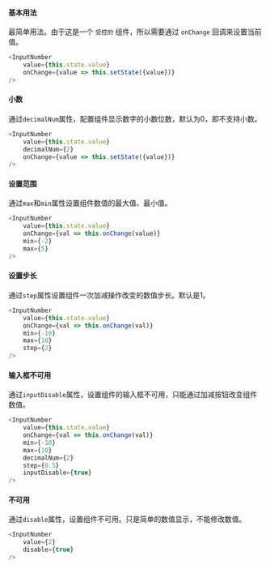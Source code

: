#### 基本用法
最简单用法。由于这是一个 `受控的` 组件，所以需要通过 `onChange` 回调来设置当前值。

```javascript
<InputNumber
    value={this.state.value}
    onChange={value => this.setState({value})}
/>
```

#### 小数
通过`decimalNum`属性，配置组件显示数字的小数位数，默认为0，即不支持小数。

```javascript
<InputNumber
    value={this.state.value}
    decimalNum={2}
    onChange={value => this.setState({value})}
/>
```

#### 设置范围

通过`max`和`min`属性设置组件数值的最大值、最小值。

```javascript
<InputNumber
    value={this.state.value}
    onChange={val => this.onChange(value)}
    min={-2}
    max={5}
/>
```

#### 设置步长

通过`step`属性设置组件一次加减操作改变的数值步长。默认是1。

```javascript
<InputNumber
    value={this.state.value}
    onChange={val => this.onChange(val)}
    min={-10}
    max={10}
    step={2}
/>
```

#### 输入框不可用

通过`inputDisable`属性，设置组件的输入框不可用，只能通过加减按钮改变组件数值。

```javascript
<InputNumber
    value={this.state.value}
    onChange={val => this.onChange(val)}
    min={-10}
    max={10}
    decimalNum={2}
    step={0.5}
    inputDisable={true}
/>
```

#### 不可用
通过`disable`属性，设置组件不可用。只是简单的数值显示，不能修改数值。

```javascript
<InputNumber
    value={2}
    disable={true}
/>
```